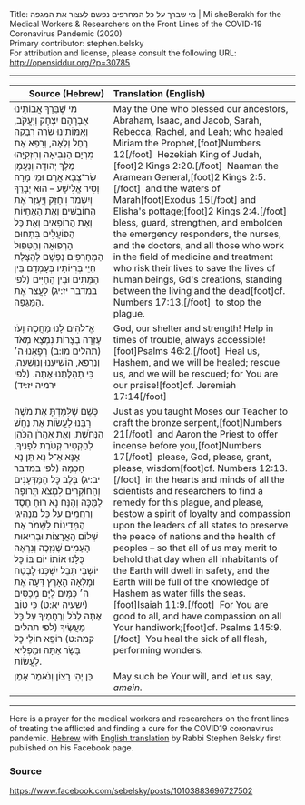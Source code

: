 <html>
<head></head>
<body>
Title: מי שברך על כל המחרפים נפשם לעצור את המגפה | Mi sheBerakh for the Medical Workers & Researchers on the Front Lines of the COVID-19 Coronavirus Pandemic (2020)<br />
Primary contributor: stephen.belsky<br />
For attribution and license, please consult the following URL: <a href="http://opensiddur.org/?p=30785">http://opensiddur.org/?p=30785</a>
<p />
<hr />

<table style="margin-left: auto;margin-right: auto;" class="draggable">
<thead><tr><th id="x" style="text-align: right;">Source (Hebrew)</th><th style="text-align: left;">Translation (English)</th></tr></thead>
<tbody>
<tr><td style="vertical-align:top;">
<div class="liturgy"><span lang="he">
מִי שֶׁבֵּרַךְ אֲבוֹתֵינוּ
אַבְרָהָם יִצְחָק וְיַעֲקֹב,
וְאִמּוֹתֵינוּ שָׂרָה רִבְקָה רָחֵל וְלֵאָה,
וְרִפֵּא אֶת מִרְיָם הַנְּבִיאָה
וְחִזְקִיָּהוּ מֶלֶךְ יְהוּדָה
וְנַעֲמָן שַׂר־צְבָא אֲרָם
וּמֵי מָרָה וְסִיר אֱלִישָׁע –
הוּא יְבָרֵךְ וְיִשְׁמֹר וִיחַזֵּק וְיַעְזֵר
אֶת הַחוֹבְשִׁים
וְאֶת הָאֲחָיוֹת
וְאֶת הָרוֹפְאִים
וְאֶת כׇּל הַפּוֹעֲלִים בִּתְחוּם הָרְפוּאָה וְהַטִּפּוּל
הַמְּחָרְפִים נַפְשָׁם
לְהַצָּלַת חַיֵּי בְּרִיּוֹתָיו
בְּעָמְדָם בֵּין הַמֵּתִים וּבֵין הַחַיִּים <span class="citation">(לפי במדבר יז:יג)</span>
לַעֲצֹר אֶת הַמַּגֵּפָה.
</span></div></td>
 
<td style="vertical-align:top;">
<div class="english">
May the One who blessed our ancestors,
Abraham, Isaac, and Jacob,
Sarah, Rebecca, Rachel, and Leah;
who healed Miriam the Prophet,[foot]Numbers 12[/foot]&nbsp;
Hezekiah King of Judah,[foot]2 Kings 2:20.[/foot]&nbsp;
Naaman the Aramean General,[foot]2 Kings 2:5.[/foot]&nbsp;
and the waters of Marah[foot]Exodus 15[/foot] and Elisha's pottage;[foot]2 Kings 2:4.[/foot]&nbsp;
bless, guard, strengthen, and embolden
the emergency responders, 
the nurses, 
and the doctors,
and all those who work in the field of medicine and treatment
who risk their lives
to save the lives of human beings, Gd's creations,
standing between the living and the dead[foot]cf. Numbers 17:13.[/foot]&nbsp;
to stop the plague.
</div></td></tr>


<tr><td style="vertical-align:top;">
<div class="liturgy"><span lang="he">
אֱ־לֹהִים לָנוּ מַחֲסֶה וָעֹז 
עֶזְרָה בְצָרוֹת נִמְצָא מְאֹד <span class="citation">(תהלים מו:ב)</span>
רְפָאֵנוּ ה׳ וְנֵרָפֵא, 
הוֹשִׁיעֵנוּ וְנִוָּשֵׁעָה, 
כִּי תְהִלָּתֵנוּ אַתָּה. <span class="citation">(לפי ירמיה יז:יד)</span>
</span></div></td>
 
<td style="vertical-align:top;">
<div class="english">
God, our shelter and strength! 
Help in times of trouble, always accessible![foot]Psalms 46:2.[/foot]&nbsp;
Heal us, Hashem, and we will be healed; 
rescue us, and we will be rescued; 
for You are our praise![foot]cf. Jeremiah 17:14[/foot]
</div></td></tr>


<tr><td style="vertical-align:top;">
<div class="liturgy"><span lang="he">
כְּשֵׁם שֶׁלִּמַּדְתָּ אֶת מֹשֶׁה רַבֵּנוּ 
לַעֲשׂוֹת אֶת נְחַשׁ הַנְּחֹשֶׁת,
וְאֶת אַהֲרֹן הַכֹּהֵן 
לְהַקְטִיר קְטֹרֶת לְפָנֶיךָ,
אָנָּא אֵ־ל נָא תֵּן נָא חָכְמָה <span class="citation">(לפי במדבר יב:יג)</span>
בְּלֶב כׇּל הַמַּדְּעָנִים וְהַחוֹקְרִים
לִמְצֹא תְּרוּפָה לַמַּכָּה
וְהַנַּח נָא רוּחַ חֶסֶד וְרַחֲמִים
עַל כׇּל מַנְהִיגֵי הַמְּדִינוֹת
לִשְׁמֹר אֶת שְׁלוֹם הָאֲרָצוֹת וּבְרִיאוּת הָעַמִּים
שֶׁנִּזְכֶּה וְנִרְאֶה כֻּלָּנוּ אוֹתוֹ יוֹם 
בּוֹ כׇּל יוֹשְׁבֵי תֵבֵל יִשְׁכְּנוּ לָבֶטַח
וּמָלְאָה הָאָרֶץ דֵּעָה אֶת ה׳ 
כַּמַּיִם לַיָּם מְכַסִּים <span class="citation">(ישעיה יא:ט)</span>
כִּי טוֹב אַתָּה לַכֹּל 
וְרַחֲמֶיךָ עַל כׇּל מַעֲשֶׂיךָ <span class="citation">(לפי תהלים קמה:ט)</span>
רוֹפֵא חוֹלֵי כׇּל בָּשָׂר אַתָּה וּמַפְלִיא לַעֲשׂוֹת.
</span></div></td>
 
<td style="vertical-align:top;">
<div class="english">
Just as you taught Moses our Teacher 
to craft the bronze serpent,[foot]Numbers 21[/foot]&nbsp;
and Aaron the Priest 
to offer incense before you,[foot]Numbers 17[/foot]&nbsp;
please, God, please, grant, please, wisdom[foot]cf. Numbers 12:13.[/foot]&nbsp;
in the hearts and minds of all the scientists and researchers
to find a remedy for this plague,
and please, bestow a spirit of loyalty and compassion 
upon the leaders of all states
to preserve the peace of nations and the health of peoples –
so that all of us may merit to behold that day 
when all inhabitants of the Earth will dwell in safety,
and the Earth will be full of the knowledge of Hashem
as water fills the seas.[foot]Isaiah 11:9.[/foot]&nbsp;
For You are good to all, 
and have compassion on all Your handiwork;[foot]cf. Psalms 145:9.[/foot]&nbsp;
You heal the sick of all flesh, performing wonders.
</div></td></tr>


<tr><td style="vertical-align:top;">
<div class="liturgy"><span lang="he">
כֵּן יְהִי רָצוֹן
וְנֹאמַר אָמֵן׃
</span></div></td>
 
<td style="vertical-align:top;">
<div class="english">
May such be Your will,
and let us say, <em>amein</em>.
</div></td></tr>
</tbody></table>

<hr />

Here is a prayer for the medical workers and researchers on the front lines of treating the afflicted and finding a cure for the COVID19 coronavirus pandemic. <a href="https://www.facebook.com/sebelsky/posts/10103883696727502">Hebrew</a> with <a href="https://www.facebook.com/sebelsky/posts/10103883696727502?comment_id=10103883752575582">English translation</a> by Rabbi Stephen Belsky first published on his Facebook page.

<h3>Source</h3>

https://www.facebook.com/sebelsky/posts/10103883696727502
</body>
</html>
